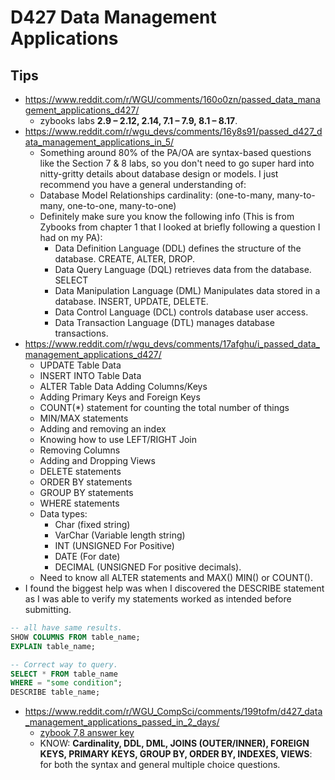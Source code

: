 # D427 Data Management Applications

## Tips

- <https://www.reddit.com/r/WGU/comments/160o0zn/passed_data_management_applications_d427/>
  - zybooks labs **2.9 – 2.12, 2.14, 7.1 – 7.9, 8.1 – 8.17**.
- <https://www.reddit.com/r/wgu_devs/comments/16y8s91/passed_d427_data_management_applications_in_5/>
  - Something around 80% of the PA/OA are syntax-based questions like the Section 7 & 8 labs, so you don't need to go super hard into nitty-gritty details about database design or models. I just recommend you have a general understanding of:
  - Database Model Relationships cardinality: (one-to-many, many-to-many, one-to-one, many-to-one)
  - Definitely make sure you know the following info (This is from Zybooks from chapter 1 that I looked at briefly following a question I had on my PA):
    - Data Definition Language (DDL) defines the structure of the database. CREATE, ALTER, DROP.
    - Data Query Language (DQL) retrieves data from the database. SELECT
    - Data Manipulation Language (DML) Manipulates data stored in a database. INSERT, UPDATE, DELETE.
    - Data Control Language (DCL) controls database user access.
    - Data Transaction Language (DTL) manages database transactions.
- <https://www.reddit.com/r/wgu_devs/comments/17afghu/i_passed_data_management_applications_d427/>
  - UPDATE Table Data
  - INSERT INTO Table Data
  - ALTER Table Data Adding Columns/Keys
  - Adding Primary Keys and Foreign Keys
  - COUNT(\*) statement for counting the total number of things
  - MIN/MAX statements
  - Adding and removing an index
  - Knowing how to use LEFT/RIGHT Join
  - Removing Columns
  - Adding and Dropping Views
  - DELETE statements
  - ORDER BY statements
  - GROUP BY statements
  - WHERE statements
  - Data types:
    - Char (fixed string)
    - VarChar (Variable length string)
    - INT (UNSIGNED For Positive)
    - DATE (For date)
    - DECIMAL (UNSIGNED For positive decimals).
  - Need to know all ALTER statements and MAX() MIN() or COUNT().
- I found the biggest help was when I discovered the DESCRIBE statement as I was able to verify my statements worked as intended before submitting.

```sql
-- all have same results.
SHOW COLUMNS FROM table_name;
EXPLAIN table_name;

-- Correct way to query.
SELECT * FROM table_name
WHERE = "some condition";
DESCRIBE table_name;
```

- <https://www.reddit.com/r/WGU_CompSci/comments/199tofm/d427_data_management_applications_passed_in_2_days/>
  - [zybook 7,8 answer key](https://quizlet.com/849950034/wgu-d427-data-management-applications-zybooks-labs-7-and-8-flash-cards/?i=4ztji0&x=1jqt)
  - KNOW: **Cardinality, DDL, DML, JOINS (OUTER/INNER), FOREIGN KEYS, PRIMARY KEYS, GROUP BY, ORDER BY, INDEXES, VIEWS**: for both the syntax and general multiple choice questions.
